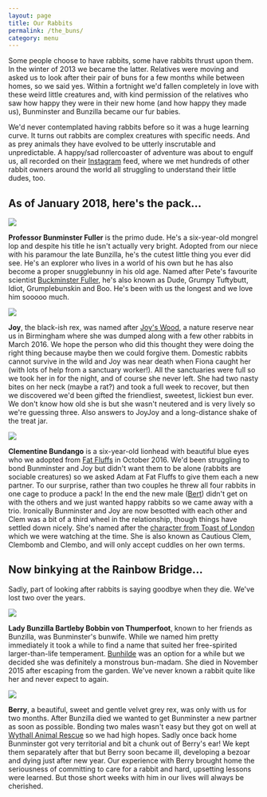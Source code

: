 ```yaml
---
layout: page
title: Our Rabbits
permalink: /the_buns/
category: menu
---
```


Some people choose to have rabbits, some have rabbits thrust upon them. In the winter of 2013 we became the latter. Relatives were moving and asked us to look after their pair of buns for a few months while between homes, so we said yes. Within a fortnight we'd fallen completely in love with these weird little creatures and, with kind permission of the relatives who saw how happy they were in their new home (and how happy they made us), Bunminster and Bunzilla became our fur babies.

We'd never contemplated having rabbits before so it was a huge learning curve. It turns out rabbits are complex creatures with specific needs. And as prey animals they have evolved to be utterly inscrutable and unpredictable. A happy/sad rollercoaster of adventure was about to engulf us, all recorded on their [Instagram](https://www.instagram.com/bunminster/) feed, where we met hundreds of other rabbit owners around the world all struggling to understand their little dudes, too.

## As of January 2018, here's the pack...

![](http://bunminster.uk/images/bunminster2.jpg)

**Professor Bunminster Fuller** is the primo dude. He's a six-year-old mongrel lop and despite his title he isn't actually very bright. Adopted from our niece with his paramour the late Bunzilla, he's the cutest little thing you ever did see. He's an explorer who lives in a world of his own but he has also become a proper snugglebunny in his old age. Named after Pete's favourite scientist [Buckminster Fuller](https://en.wikipedia.org/wiki/Buckminster_Fuller), he's also known as Dude, Grumpy Tuftybutt, Idiot, Grumplebunskin and Boo. He's been with us the longest and we love him sooooo much.

![](http://bunminster.uk/images/joy3.jpg)

**Joy**, the black-ish rex, was named after [Joy's Wood](http://www.bbcwildlife.org.uk/moseley-bog-joys-wood), a nature reserve near us in Birmingham where she was dumped along with a few other rabbits in March 2016. We hope the person who did this thought they were doing the right thing because maybe then we could forgive them. Domestic rabbits cannot survive in the wild and Joy was near death when Fiona caught her (with lots of help from a sanctuary worker!). All the sanctuaries were full so we took her in for the night, and of course she never left. She had two nasty bites on her neck (maybe a rat?) and took a full week to recover, but then we discovered we'd been gifted the friendliest, sweetest, lickiest bun ever. We don't know how old she is but she wasn't neutered and is very lively so we're guessing three. Also answers to JoyJoy and a long-distance shake of the treat jar.

![](http://bunminster.uk/images/clem.jpg)

**Clementine Bundango** is a six-year-old lionhead with beautiful blue eyes who we adopted from [Fat Fluffs](http://www.fatfluffs.com/) in October 2016. We'd been struggling to bond Bunminster and Joy but didn't want them to be alone (rabbits are sociable creatures) so we asked Adam at Fat Fluffs to give them each a new partner. To our surprise, rather than two couples he threw all four rabbits in one cage to produce a pack! In the end the new male ([Bert](https://www.instagram.com/p/BUJN55uDoeY/)) didn't get on with the others and we just wanted happy rabbits so we came away with a trio. Ironically Bunminster and Joy are now besotted with each other and Clem was a bit of a third wheel in the relationship, though things have settled down nicely. She's named after the [character from Toast of London](https://www.youtube.com/watch?v=7NIkFTP12cU) which we were watching at the time. She is also known as Cautious Clem, Clembomb and Clembo, and will only accept cuddles on her own terms.

## Now binkying at the Rainbow Bridge...

Sadly, part of looking after rabbits is saying goodbye when they die. We've lost two over the years.

![](http://bunminster.uk/images/bunzilla.jpg)

**Lady Bunzilla Bartleby Bobbin von Thumperfoot**, known to her friends as Bunzilla, was Bunminster's bunwife. While we named him pretty immediately it took a while to find a name that suited her free-spirited larger-than-life temperament. [Bunhilde](https://en.wikipedia.org/wiki/Brynhildr) was an option for a while but we decided she was definitely a monstrous bun-madam. She died in November 2015 after escaping from the garden. We've never known a rabbit quite like her and never expect to again.

![](http://bunminster.uk/images/berry.jpg)

**Berry**, a beautiful, sweet and gentle velvet grey rex, was only with us for two months. After Bunzilla died we wanted to get Bunminster a new partner as soon as possible. Bonding two males wasn't easy but they got on well at [Wythall Animal Rescue](https://wythallanimalrescue.org) so we had high hopes. Sadly once back home Bunminster got very territorial and bit a chunk out of Berry's ear! We kept them separately after that but Berry soon became ill, developing a bezoar and dying just after new year. Our experience with Berry brought home the seriousness of committing to care for a rabbit and hard, upsetting lessons were learned. But those short weeks with him in our lives will always be cherished.

